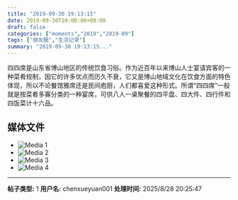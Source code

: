 ```yaml
---
title: "2019-09-30 19:13:15"
date: 2019-09-30T10:00:00+08:00
draft: false
categories: ["moments","2019","2019-09"]
tags: ["朋友圈","生活记录"]
summary: "2019-09-30 19:13:15..."
---
```


四四席是山东省博山地区的传统饮食习俗。作为近百年以来博山人士宴请宾客的一种菜肴规制，因它的许多优点而历久不衰，它又是博山地域文化在饮食方面的特色体现，所以不论餐馆雅席还是民间庖厨，人们都喜爱这种形式。所谓“四四席”一般就是按菜肴多寡分类的一种宴席，可供八人一桌聚餐的四平盘、四大件、四行件和四饭菜计十六品。

## 媒体文件

- ![Media 1](/Moments/photos/2019-09-30/201909301913150.jpg)
- ![Media 2](/Moments/photos/2019-09-30/201909301913151.jpg)
- ![Media 3](/Moments/photos/2019-09-30/201909301913152.jpg)
- ![Media 4](/Moments/photos/2019-09-30/201909301913153.jpg)

---

**帖子类型:** 1
**用户名:** chenxueyuan001
**处理时间:** 2025/8/28 20:25:47